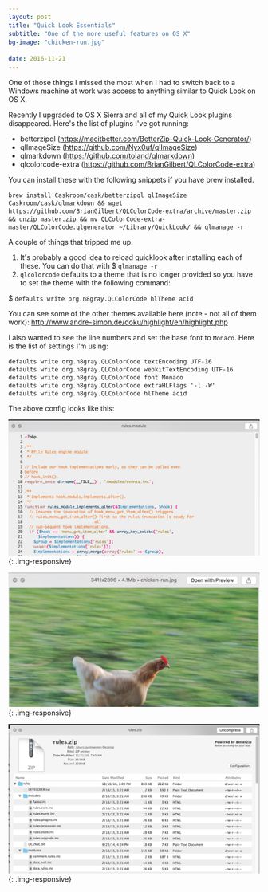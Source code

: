 ```yaml
---
layout: post
title: "Quick Look Essentials"
subtitle: "One of the more useful features on OS X"
bg-image: "chicken-run.jpg"

date: 2016-11-21
---
```


One of those things I missed the most when I had to switch back to a Windows machine at work was access to anything similar to Quick Look on OS X.

Recently I upgraded to OS X Sierra and all of my Quick Look plugins disappeared. Here's the list of plugins I've got running: 

- betterzipql (https://macitbetter.com/BetterZip-Quick-Look-Generator/)
- qlImageSize (https://github.com/Nyx0uf/qlImageSize)
- qlmarkdown (https://github.com/toland/qlmarkdown)
- qlcolorcode-extra (https://github.com/BrianGilbert/QLColorCode-extra)


You can install these with the following snippets if you have brew installed. 

```
brew install Caskroom/cask/betterzipql qlImageSize Caskroom/cask/qlmarkdown && wget https://github.com/BrianGilbert/QLColorCode-extra/archive/master.zip && unzip master.zip && mv QLColorCode-extra-master/QLColorCode.qlgenerator ~/Library/QuickLook/ && qlmanage -r
```

A couple of things that tripped me up. 

1. It's probably a good idea to reload quicklook after installing each of these. You can do that with $ `qlmanage -r`
2. `qlcolorcode` defaults to a theme that is no longer provided so you have to set the theme with the following command: 

$ `defaults write org.n8gray.QLColorCode hlTheme acid`

You can see some of the other themes available here (note - not all of them work): 
http://www.andre-simon.de/doku/highlight/en/highlight.php

I also wanted to see the line numbers and set the base font to `Monaco`. Here is the list of settings I'm using: 

```
defaults write org.n8gray.QLColorCode textEncoding UTF-16
defaults write org.n8gray.QLColorCode webkitTextEncoding UTF-16
defaults write org.n8gray.QLColorCode font Monaco
defaults write org.n8gray.QLColorCode extraHLFlags '-l -W'
defaults write org.n8gray.QLColorCode hlTheme acid
```

The above config looks like this: 

![QLColorCode](/images/posts/112116/qlcolorcode.jpg){: .img-responsive}

![QLImageSize](/images/posts/112116/qlimagesize.jpg){: .img-responsive}

![qlzip](/images/posts/112116/qlzip.jpg){: .img-responsive}






